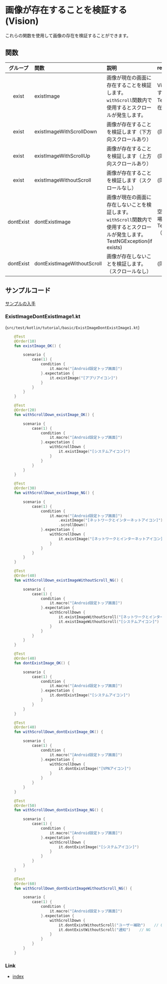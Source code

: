 # 画像が存在することを検証する (Vision)

これらの関数を使用して画像の存在を検証することができます。

## 関数

|   グループ    | 関数                          | 説明                                                                                           | return value                                      |
|:---------:|:----------------------------|:---------------------------------------------------------------------------------------------|:--------------------------------------------------|
|   exist   | existImage                  | 画像が現在の画面に存在することを検証します。<br> `withScroll`関数内で使用するとスクロールが発生します。                                 | VisionElement(存在する場合)<br>TestNGException(存在しない場合) |
|   exist   | existImageWithScrollDown    | 画像が存在することを検証します（下方向スクロールあり）                                                                  | (同上)                                              |
|   exist   | existImageWithScrollUp      | 画像が存在することを検証します（上方向スクロールあり）                                                                  | (同上)                                              |
|   exist   | existImageWithoutScroll     | 画像が存在することを検証します（スクロールなし）                                                                     | (同上)                                              |
| dontExist | dontExistImage              | 画像が現在の画面に存在しないことを検証します。 <br> `withScroll`関数内で使用するとスクロールが発生します。<br>TestNGException(if exists) | 空要素（存在しない場合）<br>TestNGException（存在する場合）　          |
| dontExist | dontExistImageWithoutScroll | 画像が存在しないことを検証します。（スクロールなし）                                                                   | (同上)                                              |

## サンプルコード

[サンプルの入手](../../../getting_samples_ja.md)

### ExistImageDontExistImage1.kt

(`src/test/kotlin/tutorial/basic/ExistImageDontExistImage1.kt`)

```kotlin
    @Test
    @Order(10)
    fun existImage_OK() {

        scenario {
            case(1) {
                condition {
                    it.macro("[Android設定トップ画面]")
                }.expectation {
                    it.existImage("[アプリアイコン]")
                }
            }
        }
    }

    @Test
    @Order(20)
    fun withScrollDown_existImage_OK() {

        scenario {
            case(1) {
                condition {
                    it.macro("[Android設定トップ画面]")
                }.expectation {
                    withScrollDown {
                        it.existImage("[システムアイコン]")
                    }
                }
            }
        }
    }

    @Test
    @Order(30)
    fun withScrollDown_existImage_NG() {

        scenario {
            case(1) {
                condition {
                    it.macro("[Android設定トップ画面]")
                        .existImage("[ネットワークとインターネットアイコン]")
                        .scrollDown()
                }.expectation {
                    withScrollDown {
                        it.existImage("[ネットワークとインターネットアイコン]")
                    }
                }
            }
        }
    }

    @Test
    @Order(40)
    fun withScrollDown_existImageWithoutScroll_NG() {

        scenario {
            case(1) {
                condition {
                    it.macro("[Android設定トップ画面]")
                }.expectation {
                    withScrollDown {
                        it.existImageWithoutScroll("[ネットワークとインターネットアイコン]")     // OK
                        it.existImageWithoutScroll("[システムアイコン]")     // NG
                    }
                }
            }
        }
    }

    @Test
    @Order(40)
    fun dontExistImage_OK() {

        scenario {
            case(1) {
                condition {
                    it.macro("[Android設定トップ画面]")
                }.expectation {
                    it.dontExistImage("[システムアイコン]")
                }
            }
        }
    }

    @Test
    @Order(40)
    fun withScrollDown_dontExistImage_OK() {

        scenario {
            case(1) {
                condition {
                    it.macro("[Android設定トップ画面]")
                }.expectation {
                    withScrollDown {
                        it.dontExistImage("[VPNアイコン]")
                    }
                }
            }
        }
    }

    @Test
    @Order(50)
    fun withScrollDown_dontExistImage_NG() {

        scenario {
            case(1) {
                condition {
                    it.macro("[Android設定トップ画面]")
                }.expectation {
                    withScrollDown {
                        it.dontExistImage("[システムアイコン]")
                    }
                }
            }
        }
    }

    @Test
    @Order(60)
    fun withScrollDown_dontExistImageWithoutScroll_NG() {

        scenario {
            case(1) {
                condition {
                    it.macro("[Android設定トップ画面]")
                }.expectation {
                    withScrollDown {
                        it.dontExistWithoutScroll("ユーザー補助")    // OK
                        it.dontExistWithoutScroll("通知")    // NG
                    }
                }
            }
        }
    }
```

### Link

- [index](../../../../index_ja.md)


